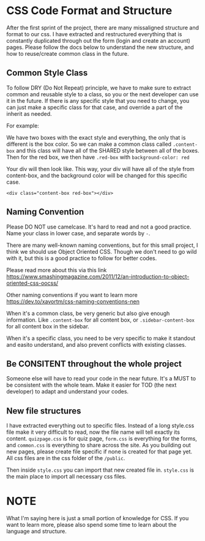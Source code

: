 # CSS Code Format and Structure

After the first sprint of the project, there are many missaligned structure and format to our css. I have extracted and restructured everything that is constantly duplicated through out the form (login and create an account) pages. Please follow the docs below to understand the new structure, and how to reuse/create common class in the future. 

## Common Style Class
To follow DRY (Do Not Repeat) principle, we have to make sure to extract common and reusable style to a class, so you or the next developer can use it in the future. If there is any specific style that you need to change, you can just make a specific class for that case, and override a part of the inherit as needed. 

For example: 

We have two boxes with the exact style and everything, the only that is different is the box color. So we can make a common class called `.content-box` and this class will have all of the SHARED style between all of the boxes. Then for the red box, we then have `.red-box` with `background-color: red` 

Your div will then look like. This way, your div will have all of the style from content-box, and the background color will be changed for this specific case. 

`<div class="content-box red-box"></div>` 

## Naming Convention
Please DO NOT use camelcase. It's hard to read and not a good practice. Name your class in lower case, and separate words by `-`. 

There are many well-known naming conventions, but for this small project, I think we should use Object Oriented CSS. Though we don't need to go wild with it, but this is a good practice to follow for better codes. 

Please read more about this via this link https://www.smashingmagazine.com/2011/12/an-introduction-to-object-oriented-css-oocss/

Other naming conventions if you want to learn more https://dev.to/xavortm/css-naming-conventions-nen

When it's a common class, be very generic but also give enough information. Like `.content-box` for all content box, or `.sidebar-content-box` for all content box in the sidebar. 

When it's a specific class, you need to be very specific to make it standout and easito understand, and also prevent conflicts with existing classes. 

## Be CONSITENT throughout the whole project
Someone else will have to read your code in the near future. It's a MUST to be consistent with the whole team. Make it easier for TOD (the next developer) to adapt and understand your codes. 

## New file structures 
I have extracted everything out to specific files. Instead of a long style.css file make it very difficult to read, now the file name will tell exactly its content. `quizpage.css` is for quiz page, `form.css` is everything for the forms, and `common.css` is everything to share across the site. As you building out new pages, please create file specific if none is created for that page yet. All css files are in the css folder of the `/public`.

Then inside `style.css` you can import that new created file in. `style.css` is the main place to import all necessary css files. 

# NOTE
What I'm saying here is just a small portion of knowledge for CSS. If you want to learn more, please also spend some time to learn about the language and structure. 
